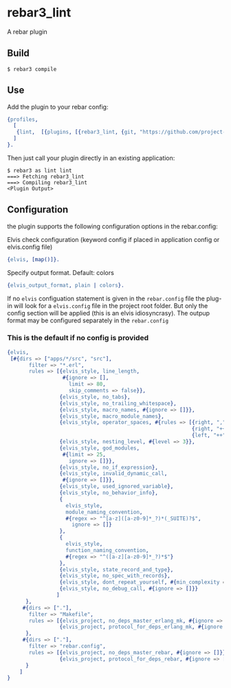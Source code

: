 rebar3_lint
=====

A rebar plugin

Build
-----

    $ rebar3 compile

Use
---

Add the plugin to your rebar config:

```erlang
{profiles,
  [
   {lint,  [{plugins, [{rebar3_lint, {git, "https://github.com/project-fifo/rebar3_lint.git", {tag, "0.1.11"}}}]}]}
  ]
}.
```

Then just call your plugin directly in an existing application:


    $ rebar3 as lint lint
    ===> Fetching rebar3_lint
    ===> Compiling rebar3_lint
    <Plugin Output>

## Configuration ##

the plugin supports the following configuration options in the rebar.config:

Elvis check configuration (keyword config if placed in application config or
elvis.config file)

```erlang
{elvis, [map()]}.
```

Specify output format. Default: colors

```erlang
{elvis_output_format, plain | colors}.
```

If no `elvis` configuation statement is given in the `rebar.config` file the
plug-in will look for a `elvis.config` file in the project root folder. But
only the config section will be applied (this is an elvis idiosyncrasy). The
outpup format may be configured separately in the `rebar.config`

### This is the default if no config is provided ###
```erlang
{elvis,
 [#{dirs => ["apps/*/src", "src"],
       filter => "*.erl",
       rules => [{elvis_style, line_length,
                  #{ignore => [],
                    limit => 80,
                    skip_comments => false}},
                 {elvis_style, no_tabs},
                 {elvis_style, no_trailing_whitespace},
                 {elvis_style, macro_names, #{ignore => []}},
                 {elvis_style, macro_module_names},
                 {elvis_style, operator_spaces, #{rules => [{right, ","},
                                                            {right, "++"},
                                                            {left, "++"}]}},
                 {elvis_style, nesting_level, #{level => 3}},
                 {elvis_style, god_modules,
                  #{limit => 25,
                    ignore => []}},
                 {elvis_style, no_if_expression},
                 {elvis_style, invalid_dynamic_call,
                  #{ignore => []}},
                 {elvis_style, used_ignored_variable},
                 {elvis_style, no_behavior_info},
                 {
                   elvis_style,
                   module_naming_convention,
                   #{regex => "^[a-z]([a-z0-9]*_?)*(_SUITE)?$",
                     ignore => []}
                 },
                 {
                   elvis_style,
                   function_naming_convention,
                   #{regex => "^([a-z][a-z0-9]*_?)*$"}
                 },
                 {elvis_style, state_record_and_type},
                 {elvis_style, no_spec_with_records},
                 {elvis_style, dont_repeat_yourself, #{min_complexity => 10}},
                 {elvis_style, no_debug_call, #{ignore => []}}
                ]
      },
     #{dirs => ["."],
       filter => "Makefile",
       rules => [{elvis_project, no_deps_master_erlang_mk, #{ignore => []}},
                 {elvis_project, protocol_for_deps_erlang_mk, #{ignore => []}}]
      },
     #{dirs => ["."],
       filter => "rebar.config",
       rules => [{elvis_project, no_deps_master_rebar, #{ignore => []}},
                 {elvis_project, protocol_for_deps_rebar, #{ignore => []}}]
      }
    ]
}
```
